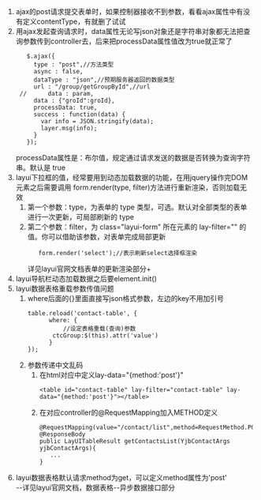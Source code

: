 1. ajax的post请求提交表单时，如果控制器接收不到参数，看看ajax属性中有没有定义contentType，有就删了试试
2. 用ajax发起查询请求时，data属性无论写json对象还是字符串对象都无法把查询参数传到controller去，后来把processData属性值改为true就正常了
   ```
      $.ajax({
        type : "post",//方法类型
        async : false,
        dataType : "json",//预期服务器返回的数据类型
        url : "/group/getGroupById",//url
    //		data : param,
        data : {"groId":groId},
        processData: true,
        success : function(data) {
          var info = JSON.stringify(data);
          layer.msg(info);
        }
      });
   ```
   processData属性是：布尔值，规定通过请求发送的数据是否转换为查询字符串。默认是 true
3. layui下拉框的值，经常要用到动态加载数据的功能，在用jquery操作完DOM元素之后需要调用 form.render(type, filter)方法进行重新渲染，否则加载无效
   1. 第一个参数：type，为表单的 type 类型，可选。默认对全部类型的表单进行一次更新，可局部刷新的 type 
   2. 第二个参数：filter，为 class="layui-form" 所在元素的 lay-filter="" 的值。你可以借助该参数，对表单完成局部更新
      ```
         form.render('select');//表示刷新select选择框渲染
      ```
      详见layui官网文档表单的更新渲染部分+
4. layui导航栏动态加载数据之后要element.init()
5. layui数据表格重载参数传值问题
   1. where后面的{}里面直接写json格式参数，左边的key不用加引号
      ```
      table.reload('contact-table', {
            where: {
                //设定表格重载(查询)参数
             ctcGroup:$(this).attr('value')
            }
      });
      ```
   2. 参数传递中文乱码
      1. 在html对应</table>中定义lay-data="{method:'post'}"
         ```
         <table id="contact-table" lay-filter="contact-table" lay-data="{method:'post'}"></table>
         ```
      2. 在对应controller的@RequestMapping加入METHOD定义
         ```
         @RequestMapping(value="/contact/list",method=RequestMethod.POST)
         @ResponseBody
         public LayUITableResult getContactsList(YjbContactArgs yjbContactArgs){
            ...
         }
         ```
6. layui数据表格默认请求method为get，可以定义method属性为'post'   
   --详见layui官网文档，数据表格--异步数据接口部分
